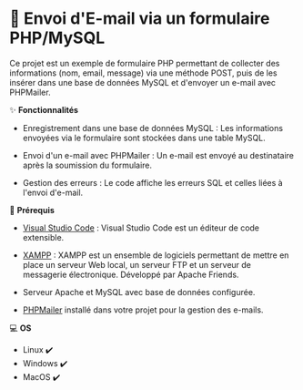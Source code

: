 # 📧 Envoi d'E-mail via un formulaire PHP/MySQL

Ce projet est un exemple de formulaire PHP permettant de collecter des informations (nom, email, message) via une méthode POST, puis de les insérer dans une base de données MySQL et d'envoyer un e-mail avec PHPMailer.

✨ **Fonctionnalités** 

- Enregistrement dans une base de données MySQL : Les informations envoyées via le formulaire sont stockées dans une table MySQL.

- Envoi d'un e-mail avec PHPMailer : Un e-mail est envoyé au destinataire après la soumission du formulaire.

- Gestion des erreurs : Le code affiche les erreurs SQL et celles liées à l'envoi d'e-mail.

🔗 **Prérequis** 

- [Visual Studio Code](https://code.visualstudio.com/) : Visual Studio Code est un éditeur de code extensible.

- [XAMPP](https://www.apachefriends.org/fr/index.html) : XAMPP est un ensemble de logiciels permettant de mettre en place un serveur Web local, un serveur FTP et un serveur de messagerie électronique. Développé par Apache Friends.

- Serveur Apache et MySQL avec base de données configurée.

- [PHPMailer](https://github.com/PHPMailer/PHPMailer/) installé dans votre projet pour la gestion des e-mails.

💻 **OS**

- Linux ✔️
- Windows ✔️
- MacOS ✔️
